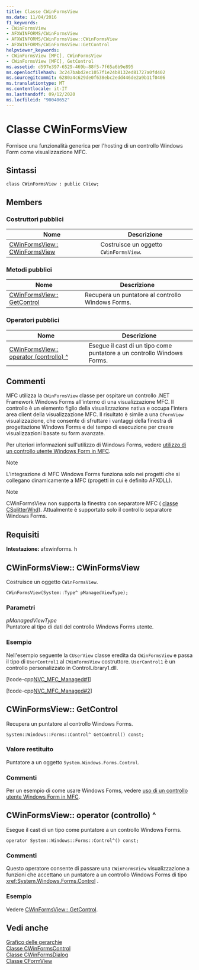 ```yaml
---
title: Classe CWinFormsView
ms.date: 11/04/2016
f1_keywords:
- CWinFormsView
- AFXWINFORMS/CWinFormsView
- AFXWINFORMS/CWinFormsView::CWinFormsView
- AFXWINFORMS/CWinFormsView::GetControl
helpviewer_keywords:
- CWinFormsView [MFC], CWinFormsView
- CWinFormsView [MFC], GetControl
ms.assetid: d597e397-6529-469b-88f5-7f65a6b9e895
ms.openlocfilehash: 3c247babd2ec1057f1e24b8132ed81727a0fd402
ms.sourcegitcommit: 6280a4c629de0f638ebc2edd446de2a9b11f0406
ms.translationtype: MT
ms.contentlocale: it-IT
ms.lasthandoff: 09/12/2020
ms.locfileid: "90040652"
---
```

# <a name="cwinformsview-class"></a>Classe CWinFormsView

Fornisce una funzionalità generica per l'hosting di un controllo Windows Form come visualizzazione MFC.

## <a name="syntax"></a>Sintassi

```
class CWinFormsView : public CView;
```

## <a name="members"></a>Members

### <a name="public-constructors"></a>Costruttori pubblici

|Nome|Descrizione|
|----------|-----------------|
|[CWinFormsView:: CWinFormsView](#cwinformsview)|Costruisce un oggetto `CWinFormsView`.|

### <a name="public-methods"></a>Metodi pubblici

|Nome|Descrizione|
|----------|-----------------|
|[CWinFormsView:: GetControl](#getcontrol)|Recupera un puntatore al controllo Windows Forms.|

### <a name="public-operators"></a>Operatori pubblici

|Nome|Descrizione|
|----------|-|
|[CWinFormsView:: operator (controllo) ^](#operator_control)|Esegue il cast di un tipo come puntatore a un controllo Windows Forms.|

## <a name="remarks"></a>Commenti

MFC utilizza la `CWinFormsView` classe per ospitare un controllo .NET Framework Windows Forms all'interno di una visualizzazione MFC. Il controllo è un elemento figlio della visualizzazione nativa e occupa l'intera area client della visualizzazione MFC. Il risultato è simile a una `CFormView` visualizzazione, che consente di sfruttare i vantaggi della finestra di progettazione Windows Forms e del tempo di esecuzione per creare visualizzazioni basate su form avanzate.

Per ulteriori informazioni sull'utilizzo di Windows Forms, vedere [utilizzo di un controllo utente Windows Form in MFC](../../dotnet/using-a-windows-form-user-control-in-mfc.md).

> [!NOTE]
> L'integrazione di MFC Windows Forms funziona solo nei progetti che si collegano dinamicamente a MFC (progetti in cui è definito AFXDLL).

> [!NOTE]
> CWinFormsView non supporta la finestra con separatore MFC ( [classe CSplitterWnd](../../mfc/reference/csplitterwnd-class.md)). Attualmente è supportato solo il controllo separatore Windows Forms.

## <a name="requirements"></a>Requisiti

**Intestazione:** afxwinforms. h

## <a name="cwinformsviewcwinformsview"></a><a name="cwinformsview"></a> CWinFormsView:: CWinFormsView

Costruisce un oggetto `CWinFormsView`.

```
CWinFormsView(System::Type^ pManagedViewType);
```

### <a name="parameters"></a>Parametri

*pManagedViewType*<br/>
Puntatore al tipo di dati del controllo Windows Forms utente.

### <a name="example"></a>Esempio

Nell'esempio seguente la `CUserView` classe eredita da `CWinFormsView` e passa il tipo di `UserControl1` al `CWinFormsView` costruttore. `UserControl1` è un controllo personalizzato in ControlLibrary1.dll.

[!code-cpp[NVC_MFC_Managed#1](../../mfc/reference/codesnippet/cpp/cwinformsview-class_1.h)]

[!code-cpp[NVC_MFC_Managed#2](../../mfc/reference/codesnippet/cpp/cwinformsview-class_2.cpp)]

## <a name="cwinformsviewgetcontrol"></a><a name="getcontrol"></a> CWinFormsView:: GetControl

Recupera un puntatore al controllo Windows Forms.

```
System::Windows::Forms::Control^ GetControl() const;
```

### <a name="return-value"></a>Valore restituito

Puntatore a un oggetto `System.Windows.Forms.Control`.

### <a name="remarks"></a>Commenti

Per un esempio di come usare Windows Forms, vedere [uso di un controllo utente Windows Form in MFC](../../dotnet/using-a-windows-form-user-control-in-mfc.md).

## <a name="cwinformsviewoperator-control"></a><a name="operator_control"></a> CWinFormsView:: operator (controllo) ^

Esegue il cast di un tipo come puntatore a un controllo Windows Forms.

```
operator System::Windows::Forms::Control^() const;
```

### <a name="remarks"></a>Commenti

Questo operatore consente di passare una `CWinFormsView` visualizzazione a funzioni che accettano un puntatore a un controllo Windows Forms di tipo <xref:System.Windows.Forms.Control> .

### <a name="example"></a>Esempio

  Vedere [CWinFormsView:: GetControl](#getcontrol).

## <a name="see-also"></a>Vedi anche

[Grafico delle gerarchie](../../mfc/hierarchy-chart.md)<br/>
[Classe CWinFormsControl](../../mfc/reference/cwinformscontrol-class.md)<br/>
[Classe CWinFormsDialog](../../mfc/reference/cwinformsdialog-class.md)<br/>
[Classe CFormView](../../mfc/reference/cformview-class.md)
